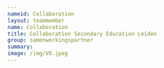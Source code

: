 ```yaml
---
nameid: Collaboration
layout: teammember
name: Collaboration
title: Collaboration Secondary Education Leiden
group: samenwerkingspartner
summary: 
image: /img/VO.jpeg
---
```


